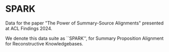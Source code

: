 # SPARK
Data for the paper "The Power of Summary-Source Alignments" presented at ACL Findings 2024.

We denote this data suite as ``SPARK'', for Summary Proposition Alignment for Reconstructive Knowledgebases.
